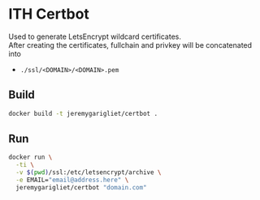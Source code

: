 # ITH Certbot

Used to generate LetsEncrypt wildcard certificates.  
After creating the certificates, fullchain and privkey will be concatenated into  
- `./ssl/<DOMAIN>/<DOMAIN>.pem`

## Build

```bash
docker build -t jeremygarigliet/certbot .
```

## Run

```bash
docker run \
  -ti \
  -v $(pwd)/ssl:/etc/letsencrypt/archive \
  -e EMAIL="email@address.here" \
  jeremygarigliet/certbot "domain.com"
```